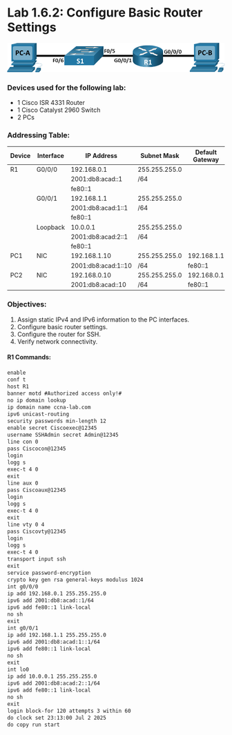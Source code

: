 # Lab 1.6.2: Configure Basic Router Settings

![Topology](Pasted%20image%2020250702224622.png)

### Devices used for the following lab:
- 1 Cisco ISR 4331 Router
- 1 Cisco Catalyst 2960 Switch
- 2 PCs

### Addressing Table:
| Device | Interface | IP Address          | Subnet Mask   | Default Gateway |
| ------ | --------- | ------------------- | ------------- | --------------- |
| R1     | G0/0/0    | 192.168.0.1         | 255.255.255.0 |                 |
|        |           | 2001:db8:acad::1    | /64           |                 |
|        |           | fe80::1             |               |                 |
|        | G0/0/1    | 192.168.1.1         | 255.255.255.0 |                 |
|        |           | 2001:db8:acad:1::1  | /64           |                 |
|        |           | fe80::1             |               |                 |
|        | Loopback  | 10.0.0.1            | 255.255.255.0 |                 |
|        |           | 2001:db8:acad:2::1  | /64           |                 |
|        |           | fe80::1             |               |                 |
| PC1    | NIC       | 192.168.1.10        | 255.255.255.0 | 192.168.1.1     |
|        |           | 2001:db8:acad:1::10 | /64           | fe80::1         |
| PC2    | NIC       | 192.168.0.10        | 255.255.255.0 | 192.168.0.1     |
|        |           | 2001:db8:acad::10   | /64           | fe80::1         |

### Objectives:
1. Assign static IPv4 and IPv6 information to the PC interfaces.
2. Configure basic router settings.
3. Configure the router for SSH.
4. Verify network connectivity.

#### R1 Commands:
```ios
enable
conf t
host R1
banner motd #Authorized access only!#
no ip domain lookup
ip domain name ccna-lab.com
ipv6 unicast-routing
security passwords min-length 12
enable secret Ciscoexec@12345
username SSHAdmin secret Admin@12345
line con 0
pass Ciscocon@12345
login
logg s
exec-t 4 0
exit
line aux 0
pass Ciscoaux@12345
login
logg s
exec-t 4 0
exit
line vty 0 4
pass Ciscovty@12345
login
logg s
exec-t 4 0
transport input ssh
exit
service password-encryption
crypto key gen rsa general-keys modulus 1024
int g0/0/0
ip add 192.168.0.1 255.255.255.0
ipv6 add 2001:db8:acad::1/64
ipv6 add fe80::1 link-local
no sh
exit
int g0/0/1
ip add 192.168.1.1 255.255.255.0
ipv6 add 2001:db8:acad:1::1/64
ipv6 add fe80::1 link-local
no sh
exit
int lo0
ip add 10.0.0.1 255.255.255.0
ipv6 add 2001:db8:acad:2::1/64
ipv6 add fe80::1 link-local
no sh
exit
login block-for 120 attempts 3 within 60
do clock set 23:13:00 Jul 2 2025
do copy run start
```
